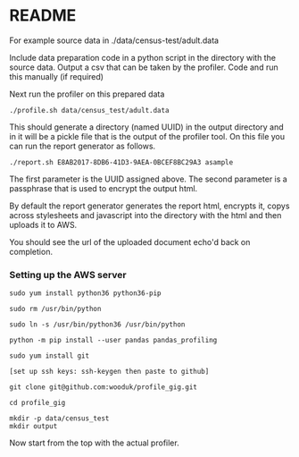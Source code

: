 # README

For example source data in ./data/census-test/adult.data

Include data preparation code in a python script in the directory with the source data. Output a csv that can be taken by the profiler. Code and run this manually (if required)

Next run the profiler on this prepared data

    ./profile.sh data/census_test/adult.data
    
This should generate a directory (named UUID) in the output directory and in it will be a pickle file that is the output of the profiler tool. On this file you can run the report generator as follows.

    ./report.sh E8AB2017-8DB6-41D3-9AEA-0BCEF8BC29A3 asample
    
The first parameter is the UUID assigned above. The second parameter is a passphrase that is used to encrypt the output html.

By default the report generator generates the report html, encrypts it, copys across stylesheets and javascript into the directory with the html and then uploads it to AWS.

You should see the url of the uploaded document echo'd back on completion.


### Setting up the AWS server

    sudo yum install python36 python36-pip

    sudo rm /usr/bin/python

    sudo ln -s /usr/bin/python36 /usr/bin/python

    python -m pip install --user pandas pandas_profiling
    
    sudo yum install git
    
    [set up ssh keys: ssh-keygen then paste to github]
    
    git clone git@github.com:wooduk/profile_gig.git
    
    cd profile_gig
    
    mkdir -p data/census_test
    mkdir output
    

Now start from the top with the actual profiler.

    
    
    
    
    


    

